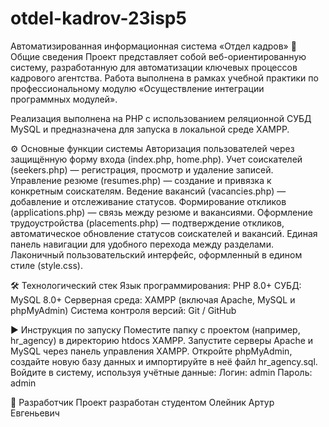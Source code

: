 # otdel-kadrov-23isp5
Автоматизированная информационная система «Отдел кадров»
📌 Общие сведения
Проект представляет собой веб-ориентированную систему, разработанную для автоматизации ключевых процессов кадрового агентства.
Работа выполнена в рамках учебной практики по профессиональному модулю «Осуществление интеграции программных модулей».


Реализация выполнена на PHP с использованием реляционной СУБД MySQL и предназначена для запуска в локальной среде XAMPP.


⚙️ Основные функции системы
Авторизация пользователей через защищённую форму входа (index.php, home.php).
Учет соискателей (seekers.php) — регистрация, просмотр и удаление записей.
Управление резюме (resumes.php) — создание и привязка к конкретным соискателям.
Ведение вакансий (vacancies.php) — добавление и отслеживание статусов.
Формирование откликов (applications.php) — связь между резюме и вакансиями.
Оформление трудоустройства (placements.php) — подтверждение откликов, автоматическое обновление статусов соискателей и вакансий.
Единая панель навигации для удобного перехода между разделами.
Лаконичный пользовательский интерфейс, оформленный в едином стиле (style.css).


🛠 Технологический стек
Язык программирования: PHP 8.0+
СУБД: MySQL 8.0+
Серверная среда: XAMPP (включая Apache, MySQL и phpMyAdmin)
Система контроля версий: Git / GitHub


▶️ Инструкция по запуску
Поместите папку с проектом (например, hr_agency) в директорию htdocs XAMPP.
Запустите серверы Apache и MySQL через панель управления XAMPP.
Откройте phpMyAdmin, создайте новую базу данных и импортируйте в неё файл hr_agency.sql.
Войдите в систему, используя учётные данные:
Логин: admin
Пароль: admin


👤 Разработчик
Проект разработан студентом Олейник Артур Евгеньевич

